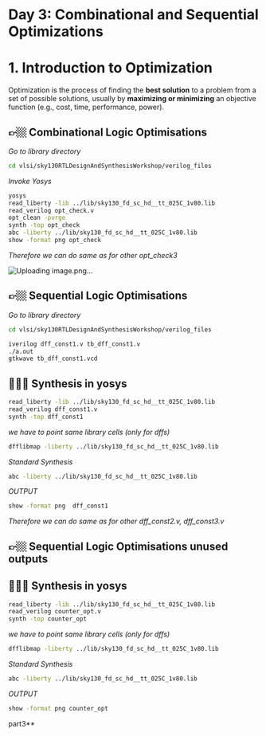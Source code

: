 # Day 3: Combinational and Sequential Optimizations
# 1. Introduction to Optimization 
Optimization is the process of finding the **best solution** to a problem from a set of possible solutions, usually by **maximizing or minimizing** an objective function (e.g., cost, time, performance, power).

## 👉🏼 Combinational Logic Optimisations
*Go to library directory*
```bash
cd vlsi/sky130RTLDesignAndSynthesisWorkshop/verilog_files
```
*Invoke Yosys*
```bash
yosys
read_liberty -lib ../lib/sky130_fd_sc_hd__tt_025C_1v80.lib
read_verilog opt_check.v 
opt_clean -purge
synth -top opt_check
abc -liberty ../lib/sky130_fd_sc_hd__tt_025C_1v80.lib
show -format png opt_check
```


*Therefore we can do same as for other opt_check3*

![Uploading image.png…]()


## 👉🏼 Sequential Logic Optimisations
*Go to library directory*
```bash
cd vlsi/sky130RTLDesignAndSynthesisWorkshop/verilog_files
```
```bash
iverilog dff_const1.v tb_dff_const1.v
./a.out
gtkwave tb_dff_const1.vcd
```
## 👩🏽‍💻 Synthesis in yosys
```bash
read_liberty -lib ../lib/sky130_fd_sc_hd__tt_025C_1v80.lib
read_verilog dff_const1.v
synth -top dff_const1
```
*we have to point same library cells (only for dffs)*
```bash
dfflibmap -liberty ../lib/sky130_fd_sc_hd__tt_025C_1v80.lib
```
*Standard Synthesis*
```bash
abc -liberty ../lib/sky130_fd_sc_hd__tt_025C_1v80.lib
```
*OUTPUT*
```bash
show -format png  dff_const1
```
*Therefore we can do same as for other dff_const2.v,  dff_const3.v* 

## 👉🏼  Sequential Logic Optimisations unused outputs
## 👩🏽‍💻 Synthesis in yosys
```bash
read_liberty -lib ../lib/sky130_fd_sc_hd__tt_025C_1v80.lib
read_verilog counter_opt.v
synth -top counter_opt
```
*we have to point same library cells (only for dffs)*
```bash
dfflibmap -liberty ../lib/sky130_fd_sc_hd__tt_025C_1v80.lib
```
*Standard Synthesis*
```bash
abc -liberty ../lib/sky130_fd_sc_hd__tt_025C_1v80.lib
```
*OUTPUT*
```bash
show -format png counter_opt
```
part3**
